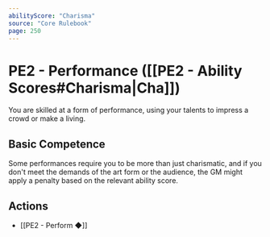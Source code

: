 ```yaml
---
abilityScore: "Charisma"
source: "Core Rulebook"
page: 250
---
```

# PE2 - Performance ([[PE2 - Ability Scores#Charisma|Cha]])
You are skilled at a form of performance, using your talents to impress a crowd or make a living.

## Basic Competence
Some performances require you to be more than just charismatic, and if you don't meet the demands of the art form or the audience, the GM might apply a penalty based on the relevant ability score.

## Actions
- [[PE2 - Perform ◆]]